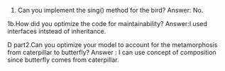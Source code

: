 1. Can you implement the sing() method for the bird?
Answer: No. 

1b.How did you optimize the code for maintainability?
Answer:I used interfaces intstead of inheritance.

D part2.Can you optimize your model to account for the metamorphosis from caterpillar to butterfly?
Answer : I can use concept of composition since butterfly comes from caterpillar.


